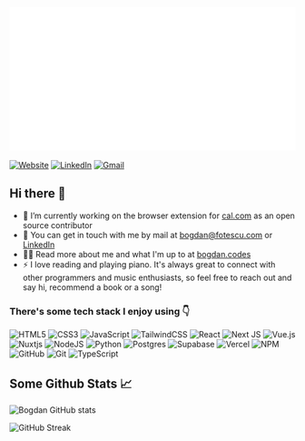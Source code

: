 ![Hey, I'm Bogdan!](hello.svg)

[![Website](https://img.shields.io/badge/website-000000?style=for-the-badge&logo=About.me&logoColor=white)](https://www.bogdan.codes/)
[![LinkedIn](https://img.shields.io/badge/LinkedIn-0077B5?style=for-the-badge&logo=linkedin&logoColor=white)](https://www.linkedin.com/in/bogdan-fotescu/)
[![Gmail](https://img.shields.io/badge/Gmail-D14836?style=for-the-badge&logo=gmail&logoColor=white)](mailto:bogdan@fotescu.com)

## **Hi there 👋**

- 🔭 I’m currently working on the browser extension for [cal.com](https://cal.com/) as an open source contributor
- 💬 You can get in touch with me by mail at [bogdan@fotescu.com](mailto:bogdan@fotescu.com) or [LinkedIn](https://www.linkedin.com/in/bogdan-fotescu/)
- 👨‍💻 Read more about me and what I'm up to at [bogdan.codes](https://www.bogdan.codes/)
- ⚡ I love reading and playing piano. It's always great to connect with other programmers and music enthusiasts, so feel free to reach out and say hi, recommend a book or a song!

### There's some tech stack I enjoy using 👇 

![HTML5](https://img.shields.io/badge/html5-%23E34F26.svg?style=for-the-badge&logo=html5&logoColor=white)
![CSS3](https://img.shields.io/badge/css3-%231572B6.svg?style=for-the-badge&logo=css3&logoColor=white)
![JavaScript](https://img.shields.io/badge/javascript-%23323330.svg?style=for-the-badge&logo=javascript&logoColor=%23F7DF1E)
![TailwindCSS](https://img.shields.io/badge/tailwindcss-%2338B2AC.svg?style=for-the-badge&logo=tailwind-css&logoColor=white)
![React](https://img.shields.io/badge/react-%2320232a.svg?style=for-the-badge&logo=react&logoColor=%2361DAFB)
![Next JS](https://img.shields.io/badge/Next-black?style=for-the-badge&logo=next.js&logoColor=white)
![Vue.js](https://img.shields.io/badge/vuejs-%2335495e.svg?style=for-the-badge&logo=vuedotjs&logoColor=%234FC08D)
![Nuxtjs](https://img.shields.io/badge/Nuxt-002E3B?style=for-the-badge&logo=nuxtdotjs&logoColor=#00DC82)
![NodeJS](https://img.shields.io/badge/node.js-6DA55F?style=for-the-badge&logo=node.js&logoColor=white)
![Python](https://img.shields.io/badge/python-3670A0?style=for-the-badge&logo=python&logoColor=ffdd54)
![Postgres](https://img.shields.io/badge/postgres-%23316192.svg?style=for-the-badge&logo=postgresql&logoColor=white)
![Supabase](https://img.shields.io/badge/Supabase-3ECF8E?style=for-the-badge&logo=supabase&logoColor=white)
![Vercel](https://img.shields.io/badge/vercel-%23000000.svg?style=for-the-badge&logo=vercel&logoColor=white)
![NPM](https://img.shields.io/badge/NPM-%23000000.svg?style=for-the-badge&logo=npm&logoColor=white)
![GitHub](https://img.shields.io/badge/github-%23121011.svg?style=for-the-badge&logo=github&logoColor=white)
![Git](https://img.shields.io/badge/git-%23F05033.svg?style=for-the-badge&logo=git&logoColor=white)
![TypeScript](https://img.shields.io/badge/typescript-%23007ACC.svg?style=for-the-badge&logo=typescript&logoColor=white)

## **Some Github Stats** 📈 

![Bogdan GitHub stats](https://github-readme-stats.vercel.app/api?username=lesmnif&show_icons=true&theme=transparent)

![GitHub Streak](https://streak-stats.demolab.com/?user=lesmnif)
